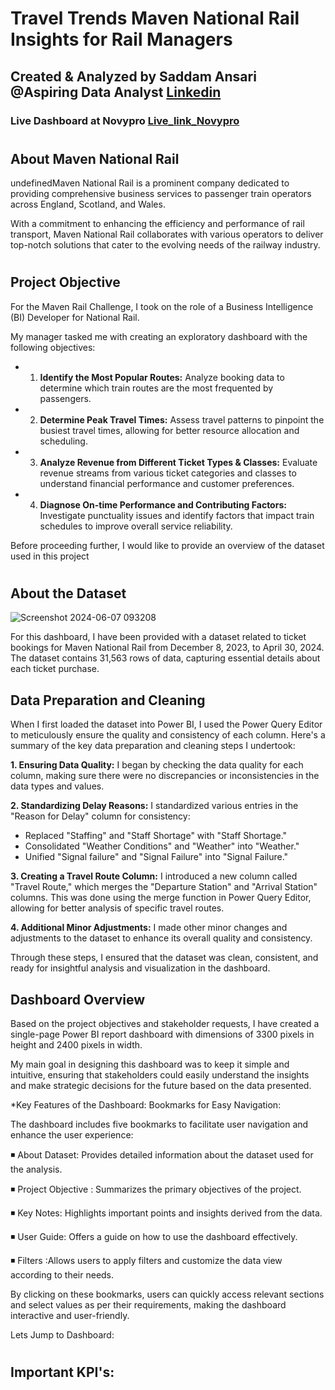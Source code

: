 # Travel Trends Maven National Rail Insights for Rail Managers
## Created & Analyzed by Saddam Ansari @Aspiring Data Analyst [Linkedin](https://www.linkedin.com/in/saddam-ansari-dataanalyst/)

### Live Dashboard at Novypro [Live_link_Novypro](https://project.novypro.com/0kedOi)

#

## About Maven National Rail
undefinedMaven National Rail is a prominent company dedicated to providing comprehensive business services to passenger train operators across England, Scotland, and Wales.

With a commitment to enhancing the efficiency and performance of rail transport, Maven National Rail collaborates with various operators to deliver top-notch solutions that cater to the evolving needs of the railway industry.


#



## Project Objective
For the Maven Rail Challenge, I took on the role of a Business Intelligence (BI) Developer for National Rail.

My manager tasked me with creating an exploratory dashboard with the following objectives:

 * 1. **Identify the Most Popular Routes:** Analyze booking data to determine which train routes are the most frequented by passengers.

 * 2. **Determine Peak Travel Times:** Assess travel patterns to pinpoint the busiest travel times, allowing for better resource allocation and scheduling.

 * 3. **Analyze Revenue from Different Ticket Types & Classes:** Evaluate revenue streams from various ticket categories and classes to understand financial performance and customer preferences.

 * 4. **Diagnose On-time Performance and Contributing Factors:** Investigate punctuality issues and identify factors that impact train schedules to improve overall service reliability.

Before proceeding further, I would like to provide an overview of the dataset used in this project

#


## About the Dataset
![Screenshot 2024-06-07 093208](https://github.com/user-saddam123/Travel-Trends-Maven-National-Rail-Insights-for-Rail-Managers/assets/123800896/6b985e8f-050f-47f3-a077-59d7baed934c)

For this dashboard, I have been provided with a dataset related to ticket bookings for Maven National Rail from December 8, 2023, to April 30, 2024. The dataset contains 31,563 rows of data, capturing essential details about each ticket purchase.

## Data Preparation and Cleaning
When I first loaded the dataset into Power BI, I used the Power Query Editor to meticulously ensure the quality and consistency of each column. Here's a summary of the key data preparation and cleaning steps I undertook:

**1. Ensuring Data Quality:** I began by checking the data quality for each column, making sure there were no discrepancies or inconsistencies in the data types and values.

**2. Standardizing Delay Reasons:** I standardized various entries in the "Reason for Delay" column for consistency:

 * Replaced "Staffing" and "Staff Shortage" with "Staff Shortage."
 * Consolidated "Weather Conditions" and "Weather" into "Weather."
 * Unified "Signal failure" and "Signal Failure" into "Signal Failure."

**3. Creating a Travel Route Column:** I introduced a new column called "Travel Route," which merges the "Departure Station" and "Arrival Station" columns. This was done using the merge function in Power Query Editor, allowing for better analysis of specific travel routes.

**4. Additional Minor Adjustments:** I made other minor changes and adjustments to the dataset to enhance its overall quality and consistency.

Through these steps, I ensured that the dataset was clean, consistent, and ready for insightful analysis and visualization in the dashboard.

## Dashboard Overview
Based on the project objectives and stakeholder requests, I have created a single-page Power BI report dashboard with dimensions of 3300 pixels in height and 2400 pixels in width.

My main goal in designing this dashboard was to keep it simple and intuitive, ensuring that stakeholders could easily understand the insights and make strategic decisions for the future based on the data presented.

*Key Features of the Dashboard: Bookmarks for Easy Navigation:

The dashboard includes five bookmarks to facilitate user navigation and enhance the user experience:

◾ About Dataset: Provides detailed information about the dataset used for the analysis.

◾ Project Objective : Summarizes the primary objectives of the project.

◾ Key Notes: Highlights important points and insights derived from the data.

◾ User Guide: Offers a guide on how to use the dashboard effectively.

◾ Filters :Allows users to apply filters and customize the data view according to their needs.

By clicking on these bookmarks, users can quickly access relevant sections and select values as per their requirements, making the dashboard interactive and user-friendly.

Lets Jump to Dashboard:
#


## Important KPI's:
